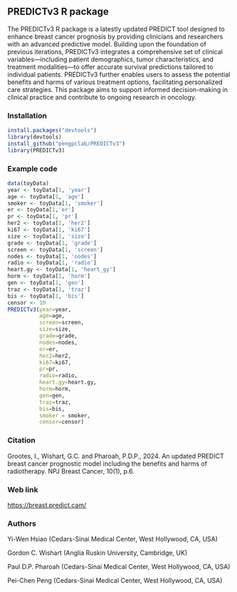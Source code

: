 ## PREDICTv3 R package

The PREDICTv3 R package is a latestly updated PREDICT tool designed to enhance breast cancer prognosis by providing clinicians and researchers with an advanced predictive model. Building upon the foundation of previous iterations, PREDICTv3 integrates a comprehensive set of clinical variables—including patient demographics, tumor characteristics, and treatment modalities—to offer accurate survival predictions tailored to individual patients. PREDICTv3 further enables users to assess the potential benefits and harms of various treatment options, facilitating personalized care strategies. This package aims to support informed decision-making in clinical practice and contribute to ongoing research in oncology.

### Installation

``` r
install.packages("devtools")
library(devtools)
install_github("pengpclab/PREDICTv3")
library(PREDICTv3)
```

### Example code

``` r
data(toyData)
year <- toyData[1, 'year']
age <- toyData[1, 'age']
smoker <- toyData[1, 'smoker']
er <- toyData[1,'er']
pr <- toyData[1, 'pr']
her2 <- toyData[1, 'her2']
ki67 <- toyData[1, 'ki67']
size <- toyData[1, 'size']
grade <- toyData[1, 'grade']
screen <- toyData[1, 'screen']
nodes <- toyData[1, 'nodes']
radio <- toyData[1, 'radio']
heart.gy <- toyData[1, 'heart_gy']
horm <- toyData[1, 'horm']
gen <- toyData[1, 'gen']
traz <- toyData[1, 'traz']
bis <- toyData[1, 'bis']
censor <- 10
PREDICTv3(year=year,
          age=age,
          screen=screen,
          size=size,
          grade=grade,
          nodes=nodes,
          er=er,
          her2=her2,
          ki67=ki67,
          pr=pr,
          radio=radio,
          heart.gy=heart.gy,
          horm=horm,
          gen=gen,
          traz=traz,
          bis=bis,
          smoker = smoker,
          censor=censor)
```

### Citation
Grootes, I., Wishart, G.C. and Pharoah, P.D.P., 2024. An updated PREDICT breast cancer prognostic model including the benefits and harms of radiotherapy. NPJ Breast Cancer, 10(1), p.6.

### Web link
https://breast.predict.cam/

### Authors
Yi-Wen Hsiao (Cedars-Sinai Medical Center, West Hollywood, CA, USA)

Gordon C. Wishart (Anglia Ruskin University, Cambridge, UK)

Paul D.P. Pharoah (Cedars-Sinai Medical Center, West Hollywood, CA, USA)

Pei-Chen Peng (Cedars-Sinai Medical Center, West Hollywood, CA, USA)
